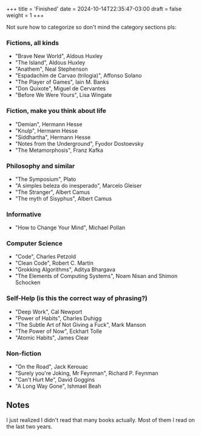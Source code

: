 +++
title = 'Finished'
date = 2024-10-14T22:35:47-03:00
draft = false
weight = 1
+++

Not sure how to categorize so don't mind the category sections pls:

### Fictions, all kinds

- "Brave New World", Aldous Huxley
- "The Island", Aldous Huxley
- "Anathem", Neal Stephenson
- "Espadachim de Carvao (trilogia)", Affonso Solano
- "The Player of Games", Iain M. Banks
- "Don Quixote", Miguel de Cervantes
- "Before We Were Yours", Lisa Wingate

### Fiction, make you think about life

- "Demian", Hermann Hesse
- "Knulp", Hermann Hesse
- "Siddhartha", Hermann Hesse
- "Notes from the Underground", Fyodor Dostoevsky
- "The Metamorphosis", Franz Kafka

### Philosophy and similar

- "The Symposium", Plato
- "A simples beleza do inesperado", Marcelo Gleiser
- "The Stranger", Albert Camus
- "The myth of Sisyphus", Albert Camus

### Informative

- "How to Change Your Mind", Michael Pollan

### Computer Science

- "Code", Charles Petzold
- "Clean Code", Robert C. Martin
- "Grokking Algorithms", Aditya Bhargava
- "The Elements of Computing Systems", Noam Nisan and Shimon Schocken

### Self-Help (is this the correct way of phrasing?)

- "Deep Work", Cal Newport
- "Power of Habits", Charles Duhigg
- "The Subtle Art of Not Giving a Fuck", Mark Manson
- "The Power of Now", Eckhart Tolle
- "Atomic Habits", James Clear

### Non-fiction

- "On the Road", Jack Kerouac
- "Surely you're Joking, Mr Feynman", Richard P. Feynman
- "Can't Hurt Me", David Goggins
- "A Long Way Gone", Ishmael Beah

## Notes

I just realized I didn't read that many books actually. Most of them I read on the last two years.
